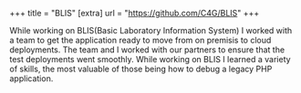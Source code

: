 +++
title = "BLIS"
[extra]
url = "https://github.com/C4G/BLIS"
+++

While working on BLIS(Basic Laboratory Information System) I worked with a team to get the application ready to move from on premisis to cloud deployments. The team and I worked with our partners to ensure that the test deployments went smoothly. While working on BLIS I learned a variety of skills, the most valuable of those being how to debug a legacy PHP application. 